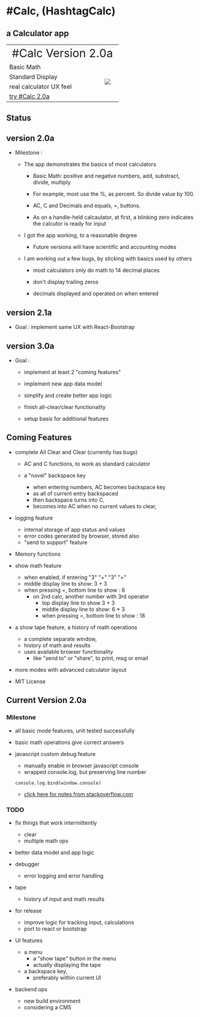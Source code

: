 # #Calc, (HashtagCalc)  


## a Calculator app   

<table border="0">
 <tr>
    <td style="margin:1em;font-size:30px; text-align:center;" colspan="2">#Calc Version 2.0a</td>
 </tr>
 <tr>
    <td> Basic Math </td>
    <td rowspan="4" > <image src="./images/20a-screenshot.jpg"> </td>
 </tr>
 <tr>
    <td> Standard Display </td>
 </tr>
    <td> real calculator UX feel </td>
 </tr>
 <tr>
    <td> <a class="link" href="https://pereznetworks.github.io/Another-Basic-Calculator-App/">try #Calc 2.0a</a></td>
 </tr>
</table>


## Status

## version 2.0a

  - Milestone :

    - The app demonstrates the basics of most calculators 

      - Basic Math: positive and negative numbers, add, substract, divide, multiply
      
      - For example, most use the %, as percent. So divide value by 100.

      - AC, C and Decimals and equals, =, buttons.

      - As on a handle-held calcaulator, at first, a blinking zero indicates the calcutor is ready for input

    - I got the app working, to a reasonable degree

      -  Future versions will have scientific and accounting modes
  
    - I am working out a few bugs, by sticking with basics used by others

        - most calculators only do math to 14 decimal places 

        - don't display trailing zeros

        - decimals displayed and operated on when entered


## version 2.1a

  - Goal : implement same UX with React-Bootstrap 

## version 3.0a

  - Goal : 
  
    - implement at least 2 "coming features"
    
    - implement new app data model

    - simplify and create better app logic

    - finish all-clear/clear functionality

    - setup basis for additional features

## Coming Features

  - complete All Clear and Clear (currently has bugs)

    - AC and C functions, to work as standard calculator    

    - a "novel" backspace key
      - when entering numbers, AC becomes backspace key
      - as all of current entry backspaced
      - then backspace turns into C,
      - becomes into AC when no current values to clear,

  - logging feature
    - internal storage of app status and values
    - error codes generated by browser, stored also
    - "send to support" feature

  - Memory functions

  - show math feature
    - when enabled, if entering "3" "+" "3" "="
    - middle display line to show:                3 + 3
    - when pressing =, bottom line to show :          6
      - on 2nd calc, another number with 3rd operator
        - top display line to show                   3 + 3
        - middle display line to show:               6 * 3
        - when pressing =, bottom line to show :        18

  - a show tape feature, a history of math operations
    - a complete separate window,
    - history of math and results
    - uses available browser functionality
      - like "send to" or "share", to print, msg or email

  - more modes with advanced calculator layout

  - MIT License

## Current Version 2.0a

### Milestone

  - all basic mode features, unit tested successfully
  - basic math operations give correct answers

  - javascript custom debug feature
    - manually enable in browser javascript console
    - wrapped console.log, but preserving line number
    ```
    console.log.bind(window.console)  
    ```
    - [click here for notes from stackoverflow.com](https://stackoverflow.com/questions/13815640/a-proper-wrapper-for-console-log-with-correct-line-number)

### TODO

  - fix things that work intermittently
    - clear
    - multiple math ops

  - better data model and app logic

  - debugger
    - error logging and error handling

  - tape
    - history of input and math results

  - for release
    - improve logic for tracking input, calculations
    - port to react or bootstrap

  - UI features
    - a menu
      - a "show tape" button in the menu
      - actually displaying the tape
    - a backspace key,
      - preferably within current UI

  - backend ops
    - new build environment
    - considering a CMS
